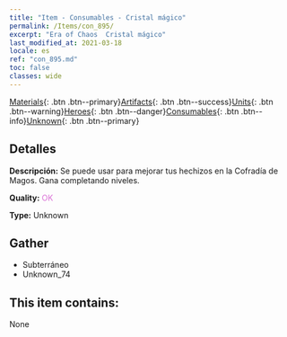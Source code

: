 ```yaml
---
title: "Item - Consumables - Cristal mágico"
permalink: /Items/con_895/
excerpt: "Era of Chaos  Cristal mágico"
last_modified_at: 2021-03-18
locale: es
ref: "con_895.md"
toc: false
classes: wide
---
```

 [Materials](/es/Items/){: .btn .btn--primary}[Artifacts](/es/Items/Artifacts/){: .btn .btn--success}[Units](/es/Items/Units/){: .btn .btn--warning}[Heroes](/es/Items/Heroes/){: .btn .btn--danger}[Consumables](/es/Items/Consumables/){: .btn .btn--info}[Unknown](/es/Items/Unknown/){: .btn .btn--primary}

## Detalles
 **Descripción:** Se puede usar para mejorar tus hechizos en la Cofradía de Magos. Gana completando niveles.

 **Quality:** <span style="color: #DA70D6">OK</span>

 **Type:** Unknown

## Gather

*    Subterráneo 
*    Unknown_74 

## This item contains:

  None

